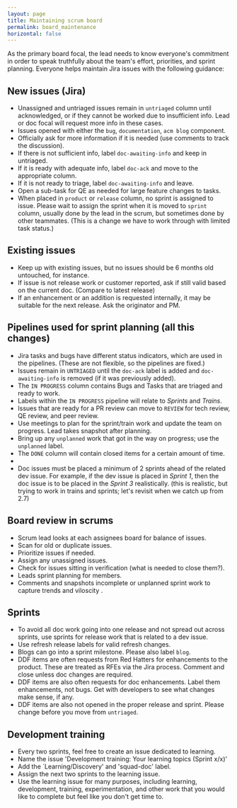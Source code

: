 ```yaml
---
layout: page
title: Maintaining scrum board
permalink: board_maintenance
horizontal: false
---
```


As the primary board focal, the lead needs to know everyone's commitment in order to speak truthfully about the team's effort, priorities, and sprint planning. Everyone helps maintain Jira issues with the following guidance:

## New issues (Jira)

  - Unassigned and untriaged issues remain in `untriaged` column until acknowledged, or if they cannot be worked due to insufficient info. Lead or doc focal will request more info in these cases.
  - Issues opened with either the `bug`, `documentation`, `acm blog` component.
  - Officially ask for more information if it is needed (use comments to track the discussion).
  - If there is not sufficient info, label `doc-awaiting-info` and keep in untriaged.
  - If it is ready with adequate info, label `doc-ack` and move to the appropriate column.
  - If it is not ready to triage, label `doc-awaiting-info` and leave.
  - Open a sub-task for QE as needed for large feature changes to tasks.
  - When placed in `product` or `release` column, no sprint is assigned to issue. Please wait to assign the sprint when it is moved to `sprint` column, usually done by the lead in the scrum, but sometimes done by other teammates. (This is a change we have to work through with limited task status.)
  
## Existing issues

  - Keep up with existing issues, but no issues should be 6 months old untouched, for instance. 
  - If issue is not release work or customer reported, ask if still valid based on the current doc. (Compare to latest release)
  - If an enhancement or an addition is requested internally, it may be suitable for the next release. Ask the originator and PM.
  
## Pipelines used for sprint planning (all this changes)

  - Jira tasks and bugs have different status indicators, which are used in the pipelines. (These are not flexible, so the pipelines are fixed.)
  - Issues remain in `UNTRIAGED` until the `doc-ack` label is added and `doc-awaiting-info` is removed (if it was previously added).
  - The `IN PROGRESS` column contains Bugs and Tasks that are triaged and ready to work. 
  - Labels within the `IN PROGRESS` pipeline will relate to _Sprints_ and _Trains_.
  - Issues that are ready for a PR review can move to `REVIEW` for tech review, QE review, and peer review.
  - Use meetings to plan for the sprint/train work and update the team on progress. Lead takes snapshot after planning.
  - Bring up any `unplanned` work that got in the way on progress; use the `unplanned` label.
  - The `DONE` column will contain closed items for a certain amount of time.
  - 
  - Doc issues must be placed a minimum of 2 sprints ahead of the related dev issue. For example, if the dev issue is placed in _Sprint 1_, then the doc issue is to be placed in the _Sprint 3_ realistically. (this is realistic, but trying to work in trains and sprints; let's revisit when we catch up from 2.7)

## Board review in scrums

  - Scrum lead looks at each assignees board for balance of issues.
  - Scan for old or duplicate issues.
  - Prioritize issues if needed.
  - Assign any unassigned issues.
  - Check for issues sitting in verification (what is needed to close them?).
  - Leads sprint planning for members.
  - Comments and snapshots incomplete or unplanned sprint work to capture trends and viloscity .

## Sprints

  - To avoid all doc work going into one release and not spread out across sprints, use sprints for release work that is related to a dev issue.
  - Use refresh release labels for valid refresh changes.
  - Blogs can go into a sprint milestone. Please also label `blog`.
  - DDF items are often requests from Red Hatters for enhancements to the product. These are treated as RFEs via the Jira process. Comment and close unless doc changes are required. 
  - DDF items are also often requests for doc enhancements. Label them enhancements, not bugs. Get with developers to see what changes make sense, if any.
  - DDF items are also not opened in the proper release and sprint. Please change before you move from `untriaged`. 
  
## Development training

  - Every two sprints, feel free to create an issue dedicated to learning.
  - Name the issue 'Development training: Your learning topics (Sprint x/x)'
  - Add the `Learning/Discovery' and 'squad-doc' label.
  - Assign the next two sprints to the learning issue.
  - Use the learning issue for many purposes, including learning, development, training, experimentation, and other work that you would like to complete but feel like you don't get time to. 
